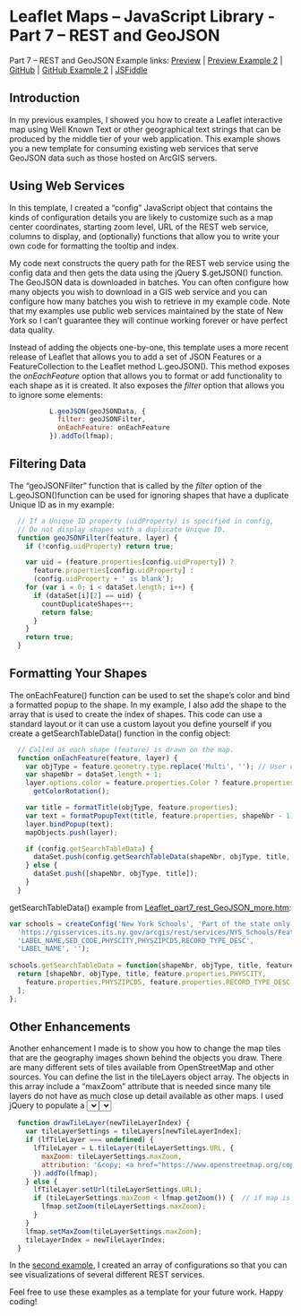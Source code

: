 # Leaflet Maps – JavaScript Library - Part 7 – REST and GeoJSON

Part 7 – REST and GeoJSON Example links: [Preview](https://mattgingery.github.io/LeafletExamples/Leaflet_part7_rest_GeoJSON.htm) | [Preview Example 2](https://mattgingery.github.io/LeafletExamples/Leaflet_part7_rest_GeoJSON_more.htm) | [GitHub](https://mattgingery.github.io/LeafletExamples/Leaflet_part7_rest_GeoJSON.htm) | [GitHub Example 2](https://mattgingery.github.io/LeafletExamples/Leaflet_part7_rest_GeoJSON_more.htm) | [JSFiddle](https://jsfiddle.net/mgingery/Lm5ouvx0/)

## Introduction

In my previous examples, I showed you how to create a Leaflet interactive map using Well Known Text or other geographical text strings that can be produced by the middle tier of your web application.  This example shows you a new template for consuming existing web services that serve GeoJSON data such as those hosted on ArcGIS servers. 

## Using Web Services

In this template, I created a “config” JavaScript object that contains the kinds of configuration details you are likely to customize such as a map center coordinates, starting zoom level, URL of the REST web service, columns to display, and (optionally) functions that allow you to write your own code for formatting the tooltip and index.

My code next constructs the query path for the REST web service using the config data and then gets the data using the jQuery $.getJSON() function.  The GeoJSON data is downloaded in batches.  You can often configure how many objects you wish to download in a GIS web service and you can configure how many batches you wish to retrieve in my example code.  Note that my examples use public web services maintained by the state of New York so I can’t guarantee they will continue working forever or have perfect data quality.

Instead of adding the objects one-by-one, this template uses a more recent release of Leaflet that allows you to add a set of JSON Features or a FeatureCollection to the Leaflet method L.geoJSON().   This method exposes the *onEachFeature* option that allows you to format or add functionality to each shape as it is created.  It also exposes the *filter* option that allows you to ignore some elements:
```javascript
          L.geoJSON(geoJSONData, {
            filter: geoJSONFilter,
            onEachFeature: onEachFeature
          }).addTo(lfmap);  
```

## Filtering Data

The “geoJSONFilter” function that is called by the *filter* option of the L.geoJSON()function can be used for ignoring shapes that have a duplicate Unique ID as in my example:
```javascript
  // If a Unique ID property (uidProperty) is specified in config, 
  // Do not display shapes with a duplicate Unique ID.
  function geoJSONFilter(feature, layer) {
    if (!config.uidProperty) return true;

    var uid = (feature.properties[config.uidProperty]) ?
      feature.properties[config.uidProperty] :
      (config.uidProperty + ' is blank');
    for (var i = 0; i < dataSet.length; i++) {
      if (dataSet[i][2] == uid) {
        countDuplicateShapes++;
        return false;
      }
    }
    return true;
  }
```

## Formatting Your Shapes

The onEachFeature() function can be used to set the shape’s color and bind a formatted popup to the shape.  In my example, I also add the shape to the array that is used to create the index of shapes.  This code can use a standard layout or it can use a custom layout you define yourself if you create a getSearchTableData() function in the config object:           
```javascript
  // Called as each shape (feature) is drawn on the map.
  function onEachFeature(feature, layer) {
    var objType = feature.geometry.type.replace('Multi', ''); // User doesn't care if "multi" or not.
    var shapeNbr = dataSet.length + 1;
    layer.options.color = feature.properties.Color ? feature.properties.Color :
      getColorRotation();

    var title = formatTitle(objType, feature.properties);
    var text = formatPopupText(title, feature.properties, shapeNbr - 1);
    layer.bindPopup(text);
    mapObjects.push(layer);

    if (config.getSearchTableData) {
      dataSet.push(config.getSearchTableData(shapeNbr, objType, title, feature));
    } else {
      dataSet.push([shapeNbr, objType, title]);
    }
  }
```
getSearchTableData() example from [Leaflet_part7_rest_GeoJSON_more.htm](Leaflet_part7_rest_GeoJSON_more.htm):
```javascript
var schools = createConfig('New York Schools', 'Part of the state only.',
  'https://gisservices.its.ny.gov/arcgis/rest/services/NYS_Schools/FeatureServer/1/query',
  'LABEL_NAME,SED_CODE,PHYSCITY,PHYSZIPCD5,RECORD_TYPE_DESC',
  'LABEL_NAME', '');
  
schools.getSearchTableData = function(shapeNbr, objType, title, feature) {
  return [shapeNbr, objType, title, feature.properties.PHYSCITY,
    feature.properties.PHYSZIPCD5, feature.properties.RECORD_TYPE_DESC
  ];
};
```

## Other Enhancements

Another enhancement I made is to show you how to change the map tiles that are the geography images shown behind the objects you draw.  There are many different sets of tiles available from OpenStreetMap and other sources.  You can define the list in the tileLayers object array.  The objects in this array include a “maxZoom” attribute that is needed since many tile layers do not have as much close up detail available as other maps.  I used jQuery to populate a <select> input using this array.  The <select> input calls the drawTileLayer() function when changed:
```javascript
  function drawTileLayer(newTileLayerIndex) {
    var tileLayerSettings = tileLayers[newTileLayerIndex];
    if (lfTileLayer === undefined) {
      lfTileLayer = L.tileLayer(tileLayerSettings.URL, {
        maxZoom: tileLayerSettings.maxZoom,
        attribution: '&copy; <a href="https://www.openstreetmap.org/copyright">OpenStreetMap</a> contributors'
      }).addTo(lfmap);
    } else {
      lfTileLayer.setUrl(tileLayerSettings.URL);
      if (tileLayerSettings.maxZoom < lfmap.getZoom()) {  // if map is currently closer allowed with new tiles, zoom back
        lfmap.setZoom(tileLayerSettings.maxZoom);
      }
    }
    lfmap.setMaxZoom(tileLayerSettings.maxZoom);
    tileLayerIndex = newTileLayerIndex;
  }
```

In the [second example](https://mattgingery.github.io/LeafletExamples/Leaflet_part7_rest_GeoJSON_more.htm), I created an array of configurations so that you can see visualizations of several different REST services.

Feel free to use these examples as a template for your future work.  Happy coding!
